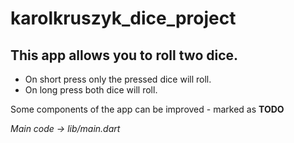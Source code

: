 # karolkruszyk_dice_project

## This app allows you to roll two dice.

* On short press only the pressed dice will roll.
* On long press both dice will roll.

Some components of the app can be improved - marked as **TODO**

*Main code -> lib/main.dart*
